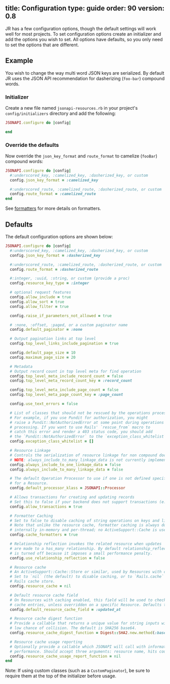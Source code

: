 title: Configuration
type: guide
order: 90
version: 0.8
---

JR has a few configuration options, though the default settings will work well for most projects. To set configuration options create an initializer and add the options you wish to set. All options have defaults, so you only need to set the options that are different.

## Example

You wish to change the way multi word JSON keys are serialized. By default JR uses the JSON API recommendation for dasherizing (`foo-bar`) compound words.

### Initializer

Create a new file named `jsonapi-resources.rb` in your project's `config/initializers` directory and add the following:

```ruby
JSONAPI.configure do |config|

end
```

### Override the defaults

Now override the `json_key_format` and `route_format` to camelize (`fooBar`) compound words:

```ruby
JSONAPI.configure do |config|
  #:underscored_key, :camelized_key, :dasherized_key, or custom
  config.json_key_format = :camelized_key

  #:underscored_route, :camelized_route, :dasherized_route, or custom
  config.route_format = :camelized_route
end
```

See [formatters](formatters.html) for more details on formatters.

## Defaults

The default configuration options are shown below:

```ruby
JSONAPI.configure do |config|
  #:underscored_key, :camelized_key, :dasherized_key, or custom
  config.json_key_format = :dasherized_key

  #:underscored_route, :camelized_route, :dasherized_route, or custom
  config.route_format = :dasherized_route

  #:integer, :uuid, :string, or custom (provide a proc)
  config.resource_key_type = :integer

  # optional request features
  config.allow_include = true
  config.allow_sort = true
  config.allow_filter = true

  config.raise_if_parameters_not_allowed = true

  # :none, :offset, :paged, or a custom paginator name
  config.default_paginator = :none

  # Output pagination links at top level
  config.top_level_links_include_pagination = true

  config.default_page_size = 10
  config.maximum_page_size = 20

  # Metadata
  # Output record count in top level meta for find operation
  config.top_level_meta_include_record_count = false
  config.top_level_meta_record_count_key = :record_count

  config.top_level_meta_include_page_count = false
  config.top_level_meta_page_count_key = :page_count

  config.use_text_errors = false

  # List of classes that should not be rescued by the operations processor.
  # For example, if you use Pundit for authorization, you might
  # raise a Pundit::NotAuthorizedError at some point during operations
  # processing. If you want to use Rails' `rescue_from` macro to
  # catch this error and render a 403 status code, you should add
  # the `Pundit::NotAuthorizedError` to the `exception_class_whitelist`.
  config.exception_class_whitelist = []

  # Resource Linkage
  # Controls the serialization of resource linkage for non compound documents
  # NOTE: always_include_to_many_linkage_data is not currently implemented
  config.always_include_to_one_linkage_data = false
  config.always_include_to_many_linkage_data = false

  # The default Operation Processor to use if one is not defined specifically
  # for a Resource.
  config.default_processor_klass = JSONAPI::Processor

  # Allows transactions for creating and updating records
  # Set this to false if your backend does not support transactions (e.g. Mongodb)
  config.allow_transactions = true

  # Formatter Caching
  # Set to false to disable caching of string operations on keys and links.
  # Note that unlike the resource cache, formatter caching is always done
  # internally in-memory and per-thread; no ActiveSupport::Cache is used.
  config.cache_formatters = true

  # Relationship reflection invokes the related resource when updates
  # are made to a has_many relationship. By default relationship_reflection
  # is turned off because it imposes a small performance penalty.
  config.use_relationship_reflection = false

  # Resource cache
  # An ActiveSupport::Cache::Store or similar, used by Resources with caching enabled.
  # Set to `nil` (the default) to disable caching, or to `Rails.cache` to use the
  # Rails cache store.
  config.resource_cache = nil

  # Default resource cache field
  # On Resources with caching enabled, this field will be used to check for out-of-date
  # cache entries, unless overridden on a specific Resource. Defaults to "updated_at".
  config.default_resource_cache_field = :updated_at

  # Resource cache digest function
  # Provide a callable that returns a unique value for string inputs with
  # low chance of collision. The default is SHA256 base64.
  config.resource_cache_digest_function = Digest::SHA2.new.method(:base64digest)

  # Resource cache usage reporting
  # Optionally provide a callable which JSONAPI will call with information about cache
  # performance. Should accept three arguments: resource name, hits count, misses count.
  config.resource_cache_usage_report_function = nil
end
```

Note: If using custom classes (such as a `CustomPaginator`), be sure to require them at the top of the initializer before usage.
